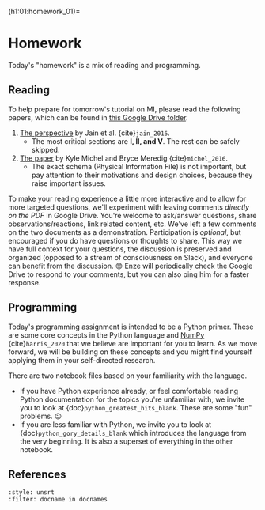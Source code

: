 (h1:01:homework_01)=
# Homework

Today's "homework" is a mix of reading and programming.

## Reading  

To help prepare for tomorrow's tutorial on MI, please read the following papers, which can be found in [this Google Drive folder](https://drive.google.com/drive/folders/1FuZJyp1yWqoMXNs0_1s8LtSzPUwC5CpM?usp=sharing).

1. [The perspective](https://drive.google.com/file/d/15UQ5rXq0jP8AI4992YcEW8I-3_9QrT0Q/view?usp=sharing) by Jain et al. {cite}`jain_2016`.
    - The most critical sections are **I, II, and V**. The rest can be safely skipped.
1. [The paper](https://drive.google.com/file/d/1WQnZgRzIpYCumWlbEWTEcRibTU_fSPTm/view?usp=sharing) by Kyle Michel and Bryce Meredig {cite}`michel_2016`.
    - The exact schema (Physical Information File) is not important, but pay attention to their motivations and design choices, because they raise important issues.

To make your reading experience a little more interactive and to allow for more targeted questions, we'll experiment with leaving comments _directly on the PDF_ in Google Drive.
You're welcome to ask/answer questions, share observations/reactions, link related content, etc.
We've left a few comments on the two documents as a demonstration.
Participation is _optional_, but encouraged if you do have questions or thoughts to share.
This way we have full context for your questions, the discussion is preserved and organized (opposed to a stream of consciousness on Slack), and everyone can benefit from the discussion. 😊
Enze will periodically check the Google Drive to respond to your comments, but you can also ping him for a faster response.



## Programming

Today's programming assignment is intended to be a Python primer.
These are some core concepts in the Python language and [NumPy](https://numpy.org/) {cite}`harris_2020` that we believe are important for you to learn.
As we move forward, we will be building on these concepts and you might find yourself applying them in your self-directed research.

There are two notebook files based on your familiarity with the language.

- If you have Python experience already, or feel comfortable reading Python documentation for the topics you're unfamiliar with, we invite you to look at {doc}`python_greatest_hits_blank`.
These are some "fun" problems. 😉
- If you are less familiar with Python, we invite you to look at {doc}`python_gory_details_blank` which introduces the language from the very beginning. 
It is also a superset of everything in the other notebook.



## References

```{bibliography}
:style: unsrt
:filter: docname in docnames
```

